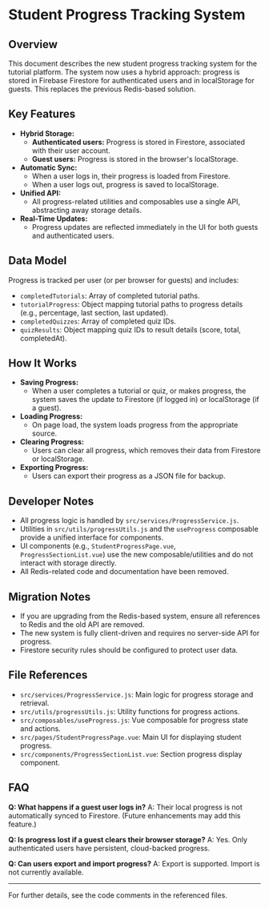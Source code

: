 # Student Progress Tracking System

## Overview

This document describes the new student progress tracking system for the tutorial platform. The system now uses a hybrid approach: progress is stored in Firebase Firestore for authenticated users and in localStorage for guests. This replaces the previous Redis-based solution.

## Key Features

- **Hybrid Storage:**
  - **Authenticated users:** Progress is stored in Firestore, associated with their user account.
  - **Guest users:** Progress is stored in the browser's localStorage.
- **Automatic Sync:**
  - When a user logs in, their progress is loaded from Firestore.
  - When a user logs out, progress is saved to localStorage.
- **Unified API:**
  - All progress-related utilities and composables use a single API, abstracting away storage details.
- **Real-Time Updates:**
  - Progress updates are reflected immediately in the UI for both guests and authenticated users.

## Data Model

Progress is tracked per user (or per browser for guests) and includes:

- `completedTutorials`: Array of completed tutorial paths.
- `tutorialProgress`: Object mapping tutorial paths to progress details (e.g., percentage, last section, last updated).
- `completedQuizzes`: Array of completed quiz IDs.
- `quizResults`: Object mapping quiz IDs to result details (score, total, completedAt).

## How It Works

- **Saving Progress:**
  - When a user completes a tutorial or quiz, or makes progress, the system saves the update to Firestore (if logged in) or localStorage (if a guest).
- **Loading Progress:**
  - On page load, the system loads progress from the appropriate source.
- **Clearing Progress:**
  - Users can clear all progress, which removes their data from Firestore or localStorage.
- **Exporting Progress:**
  - Users can export their progress as a JSON file for backup.

## Developer Notes

- All progress logic is handled by `src/services/ProgressService.js`.
- Utilities in `src/utils/progressUtils.js` and the `useProgress` composable provide a unified interface for components.
- UI components (e.g., `StudentProgressPage.vue`, `ProgressSectionList.vue`) use the new composable/utilities and do not interact with storage directly.
- All Redis-related code and documentation have been removed.

## Migration Notes

- If you are upgrading from the Redis-based system, ensure all references to Redis and the old API are removed.
- The new system is fully client-driven and requires no server-side API for progress.
- Firestore security rules should be configured to protect user data.

## File References

- `src/services/ProgressService.js`: Main logic for progress storage and retrieval.
- `src/utils/progressUtils.js`: Utility functions for progress actions.
- `src/composables/useProgress.js`: Vue composable for progress state and actions.
- `src/pages/StudentProgressPage.vue`: Main UI for displaying student progress.
- `src/components/ProgressSectionList.vue`: Section progress display component.

## FAQ

**Q: What happens if a guest user logs in?**
A: Their local progress is not automatically synced to Firestore. (Future enhancements may add this feature.)

**Q: Is progress lost if a guest clears their browser storage?**
A: Yes. Only authenticated users have persistent, cloud-backed progress.

**Q: Can users export and import progress?**
A: Export is supported. Import is not currently available.

---

For further details, see the code comments in the referenced files.
